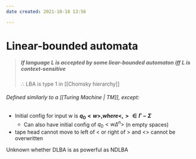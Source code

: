 ```yaml
---
date created: 2021-10-18 13:56

---
```


# Linear-bounded automata

> ##### If language L is accepted by some liear-bounded automaton iff L is context-sensitive
>
> $\therefore$ LBA is type 1 in [[Chomsky hierarchy]]

###### Defined similarly to a [[Turing Machine | TM]], except:

- Initial config for input w is **$q_0<w>, where <,> \in \Gamma − \Sigma$**
  - Can also have initial config of $q_0<w\Delta^n>$ (n empty spaces)
- tape head cannot move to left of < or right of > and <> cannot be overwritten

Unknown whether DLBA is as powerful as NDLBA
